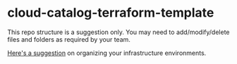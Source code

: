 # cloud-catalog-terraform-template

This repo structure is a suggestion only. You may need to add/modify/delete files and folders as required by your team.

[Here's a suggestion](https://manulife-ets.atlassian.net/wiki/spaces/EC/pages/12519931963/How+To+Setup+Git+and+Terraform+to+Manage+Multiple+Environments) on organizing your infrastructure environments.